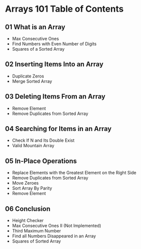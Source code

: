 # Arrays 101 Table of Contents
##    01 What is an Array
- Max Consecutive Ones
- Find Numbers with Even Number of Digits
- Squares of a Sorted Array
##    02 Inserting Items Into an Array
- Duplicate Zeros
- Merge Sorted Array
## 03 Deleting Items From an Array
- Remove Element
- Remove Duplicates from Sorted Array
## 04 Searching for Items in an Array
- Check If N and Its Double Exist
- Valid Mountain Array
## 05 In-Place Operations
- Replace Elements with the Greatest Element on the Right Side
- Remove Duplicates from Sorted Array
- Move Zeroes
- Sort Array By Parity
- Remove Element
## 06 Conclusion
- Height Checker
- Max Consecutive Ones II (Not Implemented)
- Third Maximum Number
- Find all Numbers Disappeared in an Array
- Squares of Sorted Array


